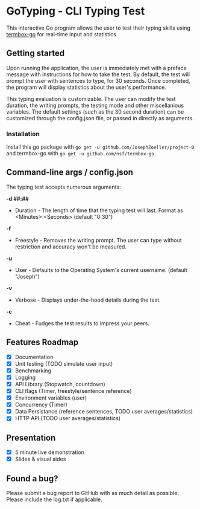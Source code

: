 # GoTyping - CLI Typing Test
This interactive Go program allows the user to test their typing skills using [termbox-go](https://github.com/nsf/termbox-go) for real-time input and statistics.

## Getting started
Upon running the application, the user is immediately met with a preface message with instructions for how to take the test. By default, the test will prompt the user with sentences to type, for 30 seconds. Once completed, the program will display statistics about the user's performance.

This typing evaluation is customizable. The user can modify the test duration, the writing prompts, the testing mode and other miscellanious variables. The default settings (such as the 30 second duration) can be customized through the config.json file, or passed in directly as arguments.

### Installation
Install this go package with `go get -u github.com/JosephZoeller/project-0` and termbox-go with `go get -u github.com/nsf/termbox-go`

## Command-line args / config.json
The typing test accepts numerous arguments:

**-d ##:##**

  * Duration - The length of time that the typing test will last. Format as \<Minutes>:\<Seconds> (default "0:30")

**-f**

  * Freestyle - Removes the writing prompt. The user can type without restriction and accuracy won't be measured.

**-u <name>**

  * User - Defaults to the Operating System's current username. (default "Joseph")

**-v**

  * Verbose - Displays under-the-hood details during the test.

**-c**   

  * Cheat - Fudges the test results to impress your peers.

## Features Roadmap
- [x] Documentation
- [x] Unit testing (TODO simulate user input)
- [x] Benchmarking
- [x] Logging
- [X] API Library (Stopwatch, countdown)
- [x] CLI flags (Timer, freestyle/sentence reference)
- [x] Environment variables (user)
- [x] Concurrency (Timer)
- [x] Data Persistance (reference sentences, TODO user averages/statistics)
- [x] HTTP API (TODO user averages/statistics)

## Presentation
- [x] 5 minute live demonstration
- [x] Slides & visual aides

## Found a bug?

Please submit a bug report to GitHub with as much detail as possible. Please include the log.txt if applicable.

